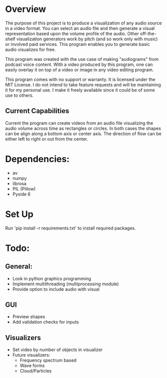 # Overview

The purpose of this project is to produce a visualization of any audio source in a video format. You can select an audio file and then generate a visual representation based upon the volume profile of the audio. Other off-the-shelf visualization generators work by pitch (and so work only with music) or involved paid services. This program enables you to generate basic audio visualizes for free.

This program was created with the use case of making "audiograms" from podcast voice content. With a video produced by this program, one can easily overlay it on top of a video or image in any
video editing program.

This program comes with no support or warranty. It is licensed under the MIT License. I do not  intend to take feature requests and will be maintaining it for my personal use. I make it freely available since it could be of some use to others.

## Current Capabilities
Current the program can create videos from an audio file visualizing the audio volume across time as rectangles or circles. In both cases the shapes can be align along a bottom axis or center axis. The direction of flow can be either left to right or out from the center.
# Dependencies:
- av
- numpy
- librosa
- PIL (Pillow)
- Pyside 6
# Set Up
Run 'pip install -r requirements.txt' to install required packages.
# Todo:
## General:
- Look in python graphics programming
- Implement multithreading (multiprocessing module)
- Provide option to include audio with visual
## GUI
- Preview shapes
- Add validation checks for inputs
## Visualizers
- Set video by number of objects in visualizer
- Future visualizers:
    - Frequency spectrum based
    - Wave forms
    - Cloud/Particles